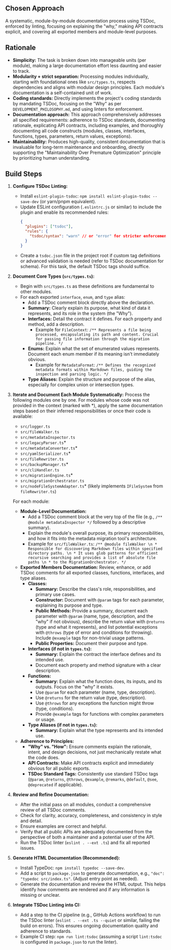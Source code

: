 ## Chosen Approach
A systematic, module-by-module documentation process using TSDoc, enforced by linting, focusing on explaining the "why," making API contracts explicit, and covering all exported members and module-level purposes.

## Rationale
- **Simplicity:** The task is broken down into manageable units (per module), making a large documentation effort less daunting and easier to track.
- **Modularity + strict separation:** Processing modules individually, starting with foundational ones like `src/types.ts`, respects dependencies and aligns with modular design principles. Each module's documentation is a self-contained unit of work.
- **Coding standards:** Directly implements the project's coding standards by mandating TSDoc, focusing on the "Why" as per `DEVELOPMENT_PHILOSOPHY.md`, and using linters for enforcement.
- **Documentation approach:** This approach comprehensively addresses all specified requirements: adherence to TSDoc standards, documenting rationale, explicating API contracts, including examples, and thoroughly documenting all code constructs (modules, classes, interfaces, functions, types, parameters, return values, exceptions).
- **Maintainability:** Produces high-quality, consistent documentation that is invaluable for long-term maintenance and onboarding, directly supporting the "Maintainability Over Premature Optimization" principle by prioritizing human understanding.

## Build Steps
1.  **Configure TSDoc Linting:**
    *   Install `eslint-plugin-tsdoc`: `npm install eslint-plugin-tsdoc --save-dev` (or yarn/pnpm equivalent).
    *   Update ESLint configuration (`.eslintrc.js` or similar) to include the plugin and enable its recommended rules:
        ```json
        {
          "plugins": ["tsdoc"],
          "rules": {
            "tsdoc/syntax": "warn" // or "error" for stricter enforcement
          }
        }
        ```
    *   Create a `tsdoc.json` file in the project root if custom tag definitions or advanced validation is needed (refer to TSDoc documentation for schema). For this task, the default TSDoc tags should suffice.

2.  **Document Core Types (`src/types.ts`):**
    *   Begin with `src/types.ts` as these definitions are fundamental to other modules.
    *   For each exported `interface`, `enum`, and `type` alias:
        *   Add a TSDoc comment block directly above the declaration.
        *   **Summary:** Clearly explain its purpose, what kind of data it represents, and its role in the system (the "Why").
        *   **Interfaces:** Detail the contract it defines. For each property and method, add a description.
            *   Example for `FileContext`: `/** Represents a file being processed, encapsulating its path and content. Crucial for passing file information through the migration pipeline. */`
        *   **Enums:** Explain what the set of enumerated values represents. Document each enum member if its meaning isn't immediately obvious.
            *   Example for `MetadataFormat`: `/** Defines the recognized metadata formats within Markdown files, guiding the inspection and parsing logic. */`
        *   **Type Aliases:** Explain the structure and purpose of the alias, especially for complex union or intersection types.

3.  **Iterate and Document Each Module Systematically:**
    Process the following modules one by one. For modules whose code was not provided in the context (marked with *), apply the same documentation steps based on their inferred responsibilities or once their code is available:
    *   `src/logger.ts`
    *   `src/fileWalker.ts`
    *   `src/metadataInspector.ts`
    *   `src/legacyParser.ts`*
    *   `src/metadataConverter.ts`*
    *   `src/yamlSerializer.ts`*
    *   `src/fileRewriter.ts`
    *   `src/backupManager.ts`*
    *   `src/cliHandler.ts`
    *   `src/migrationEngine.ts`*
    *   `src/migrationOrchestrator.ts`
    *   `src/nodeFileSystemAdapter.ts`* (likely implements `IFileSystem` from `fileRewriter.ts`)

    For each module:
    *   **Module-Level Documentation:**
        *   Add a TSDoc comment block at the very top of the file (e.g., `/** @module metadataInspector */` followed by a descriptive summary).
        *   Explain the module's overall purpose, its primary responsibilities, and how it fits into the metadata migration tool's architecture.
        *   Example for `src/fileWalker.ts`: `/** @module fileWalker \n * Responsible for discovering Markdown files within specified directory paths. \n * It uses glob patterns for efficient recursive searching and provides a list of absolute file paths \n * to the MigrationOrchestrator. */`
    *   **Exported Members Documentation:** Review, enhance, or add TSDoc comments for all exported classes, functions, interfaces, and type aliases.
        *   **Classes:**
            *   **Summary:** Describe the class's role, responsibilities, and primary use cases.
            *   **Constructor:** Document with `@param` tags for each parameter, explaining its purpose and type.
            *   **Public Methods:** Provide a summary, document each parameter with `@param` (name, type, description, and the "why" if not obvious), describe the return value with `@returns` (type and what it represents), and list potential exceptions with `@throws` (type of error and conditions for throwing). Include `@example` tags for non-trivial usage patterns.
            *   **Public Properties:** Document their purpose and type.
        *   **Interfaces (if not in `types.ts`):**
            *   **Summary:** Explain the contract the interface defines and its intended use.
            *   Document each property and method signature with a clear description.
        *   **Functions:**
            *   **Summary:** Explain what the function does, its inputs, and its outputs. Focus on the "why" it exists.
            *   Use `@param` for each parameter (name, type, description).
            *   Use `@returns` for the return value (type, description).
            *   Use `@throws` for any exceptions the function might throw (type, conditions).
            *   Provide `@example` tags for functions with complex parameters or usage.
        *   **Type Aliases (if not in `types.ts`):**
            *   **Summary:** Explain what the type represents and its intended use.
    *   **Adherence to Principles:**
        *   **"Why" vs. "How":** Ensure comments explain the rationale, intent, and design decisions, not just mechanically restate what the code does.
        *   **API Contracts:** Make API contracts explicit and immediately obvious for all public exports.
        *   **TSDoc Standard Tags:** Consistently use standard TSDoc tags (`@param`, `@returns`, `@throws`, `@example`, `@remarks`, `@default`, `@see`, `@deprecated` if applicable).

4.  **Review and Refine Documentation:**
    *   After the initial pass on all modules, conduct a comprehensive review of all TSDoc comments.
    *   Check for clarity, accuracy, completeness, and consistency in style and detail.
    *   Ensure examples are correct and helpful.
    *   Verify that all public APIs are adequately documented from the perspective of both a maintainer and a potential user of the API.
    *   Run the TSDoc linter (`eslint . --ext .ts`) and fix all reported issues.

5.  **Generate HTML Documentation (Recommended):**
    *   Install TypeDoc: `npm install typedoc --save-dev`.
    *   Add a script to `package.json` to generate documentation, e.g., `"doc": "typedoc src/index.ts"`. (Adjust entry point as needed).
    *   Generate the documentation and review the HTML output. This helps identify how comments are rendered and if any information is missing or unclear.

6.  **Integrate TSDoc Linting into CI:**
    *   Add a step to the CI pipeline (e.g., GitHub Actions workflow) to run the TSDoc linter (`eslint . --ext .ts --quiet` or similar, failing the build on errors). This ensures ongoing documentation quality and adherence to standards.
    *   Example CI step: `npm run lint:tsdoc` (assuming a script `lint:tsdoc` is configured in `package.json` to run the linter).
